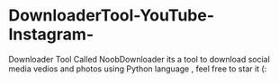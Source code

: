 # DownloaderTool-YouTube-Instagram-
Downloader Tool Called NoobDownloader its a tool to download social media vedios and photos using Python language , feel free to star it (:
